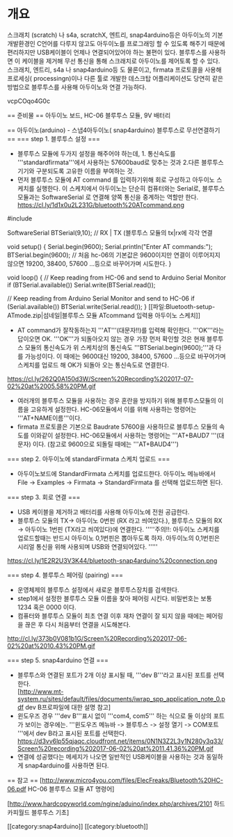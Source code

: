 # 개요
스크래치 (scratch) 나 s4a, scratchX, 엔트리, snap4arduino등은 아두이노의 기본 개발환경인 C언어를 다루지 않고도 아두이노를 프로그래밍 할 수 있도록 해주기 때문에 편리하지만 USB케이블이 언제나 연결되어있어야 하는 불편이 있다.
블루투스를 사용하면 이 케이블을 제거해 무선 통신을 통해 스크래치로 아두이노를 제어토록 할 수 있다.
스크래치, 엔트리, s4a 나 snap4arduino등 도 물론이고, firmata 프로토콜을 사용해 프로세싱( processingn)이나 다른 툴로 개발한 데스크탑 어플리케이션도 당연히 같은 방법으로 블루투스를 사용해 아두이노와 연결 가능하다.

<youtube>vcpCOqo4G0c</youtube>

== 준비물 ==
아두이노 보드,  HC-06 블루투스 모듈, 9V 배터리

== 아두이노(arduino) -  스냅4아두이노( snap4arduino) 블루투스로 무선연결하기 ==
=== step 1. 블루투스 설정 ===
* 블루투스 모듈에 두가지 설정을 해주어야 하는데, 1. 통신속도를 '''standardfirmata'''에서 사용하는 57600baud로 맞추는 것과 2.다른 블루투스 기기와 구분되도록 고유한 이름을 부여하는 것.
* 먼저 블루투스 모듈에 AT command 를 입력하기위해 회로 구성하고 아두이노 스케치를 실행한다. 이 스케치에서 아두이노는 단순히 컴퓨터와는 Serial로, 블루투스 모듈과는 SoftwareSerial 로 연결해 양쪽 통신을 중계하는 역할만 한다.
https://cl.ly/1d1x0u2L231G/bluetooth%20ATcommand.png

<syntaxhighlight lan='arduino'>
#include <SoftwareSerial.h>

SoftwareSerial BTSerial(9,10); // RX | TX (블루투스 모듈의 tx|rx에 각각 연결

void setup()
{
  Serial.begin(9600);
  Serial.println("Enter AT commands:");
  BTSerial.begin(9600);  // 처음 hc-06의 기본값은 9600이지만 연결이 이루어지지 않으면 19200, 38400, 57600 ...등으로 바꾸어가며 시도한다.
}

void loop()
{
  // Keep reading from HC-06 and send to Arduino Serial Monitor
  if (BTSerial.available())
  Serial.write(BTSerial.read());

  // Keep reading from Arduino Serial Monitor and send to HC-06
  if (Serial.available())
  BTSerial.write(Serial.read());
}
</syntaxhighlight>
[[파일:Bluetooth-setup-ATmode.zip|섬네일|블루투스 모듈 ATcommand 입력용 아두이노 스케치]]

* AT command가 잘작동하는지 '''AT'''(대문자!!)를 입력해 확인한다. '''OK'''라는 답이오면 OK. '''OK'''가 되돌아오지 않는 경우 가장 먼저 확인할 것은 현재 블루투스 모듈의 통신속도가 위 스케치상의 통신속도 '''BTSerial.begin(9600);'''과 다를 가능성이다. 이 때에는 9600대신 19200, 38400, 57600 ...등으로 바꾸어가며 스케치를 업로드 해 OK가 되돌아 오는 통신속도로 연결한다.

https://cl.ly/262Q0A150d3W/Screen%20Recording%202017-07-02%20at%2005.58%20PM.gif

* 여러개의 블루투스 모듈을 사용하는 경우 혼란을 방지하기 위해 블루투스모듈의 이름을 고유하게 설정한다. HC-06모듈에서 이를 위해 사용하는 명령어는 '''AT+NAME이름'''이다.
* firmata 프로토콜은 기본으로 Baudrate 57600을 사용하므로 블루투스 모듈의 속도를 이와같이 설정한다. HC-06모듈에서 사용하는 명령어는 '''AT+BAUD7 '''(대문자) 이다. (참고로 9600으로 되돌릴 때에는 '''AT+BAUD4''')

=== step 2. 아두이노에 standardFirmata 스케치 업로드 ===
* 아두이노보드에 StandardFirmata 스케치를 업로드한다.  아두이노 메뉴바에서 File -> Examples -> Firmata -> StandardFirmata 를 선택해 업로드하면 된다.

=== step 3. 회로 연결 ===
* USB 케이블을 제거하고 배터리를 사용해 아두이노에 전원 공급한다.
* 블루투스 모듈의 TX-> 아두이노 0번핀 (RX 라고 씌여있다.), 블루투스 모듈의 RX -> 아두이노 1번핀 (TX라고 씌여있다)에 연결한다.
'''''주의!!: 아두이노 스케치를 업로드할때는 반드시 아두이노 0,1번핀은 뽑아두도록 하자. 아두이노의 0,1번핀은 시리얼 통신을 위해 사용되며 USB와 연결되어있다. '''''

https://cl.ly/1E2R2U3V3K44/bluetooth-snap4arduino%20connection.png

=== step 4.  블루투스 페어링 (pairing) ===
* 운영체제의 블루투스 설정에서 새로운 블루투스장치를 검색한다.
* step1에서 설정한 블루투스 모듈 이름을 찾아 페어링 시킨다. 비밀번호는 보통 1234 혹은 0000 이다.
* 컴퓨터와 블루투스 모듈이 최초 연결 이후 재차 연결이 잘 되지 않을 때에는 페어링을 끊은 후 다시 처음부터 연결을 시도해본다.

http://cl.ly/373b0V081b1G/Screen%20Recording%202017-06-02%20at%2010.43%20PM.gif

=== step 5. snap4arduino 연결 ===
* 블루투스와 연결된 포트가 2개 이상 표시될 때, '''dev B'''라고 표시된 포트를 선택한다.  <br> [http://www.mt-system.ru/sites/default/files/documents/iwrap_spp_application_note_0.pdf dev B프로파일에 대한 설명 참고]
* 윈도우즈 경우 '''dev B'''표시 없이 '''com4, com5''' 하는 식으로 둘 이상의 포트가 보이는 경우에는. '''윈도우즈 메뉴바 -> 블루투스 -> 설정 열기 -> COM포트 '''에서 dev B라고 표시된 포트를 선택한다.
https://d3vv6lp55qjaqc.cloudfront.net/items/0N1N3Z2L3y1N280y3q33/Screen%20recording%202017-06-02%20at%2011.41.36%20PM.gif
*  연결에 성공했다는 메세지가 나오면 일반적인 USB케이블을 사용하는 것과 동일하게 snap4arduino를 사용하면 된다.

== 참고 ==
[http://www.micro4you.com/files/ElecFreaks/Bluetooth%20HC-06.pdf HC-06  블루투스 모듈 AT 명령어]

[http://www.hardcopyworld.com/ngine/aduino/index.php/archives/2101 하드카피월드 블루투스 기초]

[[category:snap4arduino]]
[[category:bluetooth]]
